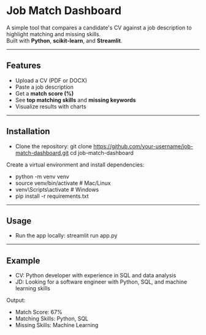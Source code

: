 # Job Match Dashboard

A simple tool that compares a candidate's CV against a job description to highlight matching and missing skills.  
Built with **Python**, **scikit-learn**, and **Streamlit**.

---

## Features
- Upload a CV (PDF or DOCX)
- Paste a job description
- Get a **match score (%)**
- See **top matching skills** and **missing keywords**
- Visualize results with charts

---

## Installation
- Clone the repository:
  git clone https://github.com/your-username/job-match-dashboard.git
  cd job-match-dashboard

Create a virtual environment and install dependencies:
- python -m venv venv
- source venv/bin/activate    # Mac/Linux
-  venv\Scripts\activate       # Windows
- pip install -r requirements.txt

---

## Usage
- Run the app locally:
  streamlit run app.py

---
## Example

- CV: Python developer with experience in SQL and data analysis
- JD: Looking for a software engineer with Python, SQL, and machine learning skills

Output:
- Match Score: 67%
- Matching Skills: Python, SQL
- Missing Skills: Machine Learning
